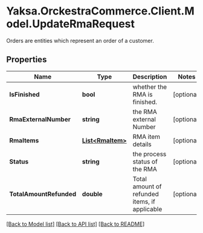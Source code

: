 # Yaksa.OrckestraCommerce.Client.Model.UpdateRmaRequest
Orders are entities which represent an order of a customer.

## Properties

Name | Type | Description | Notes
------------ | ------------- | ------------- | -------------
**IsFinished** | **bool** | whether the RMA is finished. | [optional] 
**RmaExternalNumber** | **string** | the RMA external Number | [optional] 
**RmaItems** | [**List&lt;RmaItem&gt;**](RmaItem.md) | RMA item details | [optional] 
**Status** | **string** | the process status of the RMA | [optional] 
**TotalAmountRefunded** | **double** | Total amount of refunded items, if applicable | [optional] 

[[Back to Model list]](../README.md#documentation-for-models) [[Back to API list]](../README.md#documentation-for-api-endpoints) [[Back to README]](../README.md)

